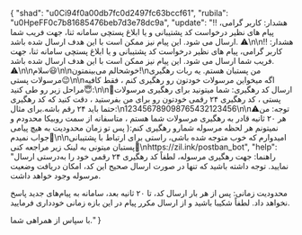 {
  "shad": "u0Ci94f0a00db7fc0d2497fc63bccf61",
  "rubila": "u0HpeFF0c7b81685476beb7d3e78dc9a",
  "update": "‼️ هشدار: کاربر گرامی، پیام های نظیر درخواست کد پشتیبانی و یا ابلاغ پستچی سامانه ثنا، جهت فریب شما ارسال می شود. این پیام نیز ممکن است با این هدف ارسال شده باشد. ⚠️\\n\\n‼️ هشدار: کاربر گرامی، پیام های نظیر درخواست کد پشتیبانی و یا ابلاغ پستچی سامانه ثنا، جهت فریب شما ارسال می شود. این پیام نیز ممکن است با این هدف ارسال شده باشد. ⚠️\\n\\nسلام😃\\n\\nخوشحالم می‌بینمتون!\\nمن پستبان هستم. یه ربات رهگیری مرسولات پستی😉\\n\\nاگه میخواین مرسولات خودتون رو رهگیری کنم ، فقط کافیه مراحل زیر رو طی کنید😇:\\n\\n🔶ارسال کد رهگیری: شما میتونید برای رهگیری مرسولات پستی ، کد رهگیری ۲۴ رقمی خودتون رو برای من بفرستید ، دقت کنید که کد رهگیری حتما باید ۲۴ رقم باشه.برای مثال:\\n123456789098765432123456\\n\\n⚠️توجه: من هر ۲۰ ثانیه قادر به رهگیری مرسولات شما هستم ، متاسفانه از سمت روبیکا محدودم و نمیتونم هر لحظه مرسوله شمارو رهگیری کنم:( پس تو زمان محدودیت به هیچ پیامی جواب نمیدم🫶\\n\\nامیدوارم که خوب متوجه شده باشی، راستی برای ارتباط با پشتیبانی پستبان میتونی به لینک زیر مراجعه کنی🥰\\nhttps://zil.ink/postban_bot",
  "help": "راهنما:
جهت رهگیری مرسوله، لطفاً کد رهگیری ۲۴ رقمی خود را به‌درستی ارسال نمایید.
توجه داشته باشید که تنها در صورت ارسال صحیح این کد، امکان دریافت وضعیت مرسوله وجود خواهد داشت.

محدودیت زمانی:
پس از هر بار ارسال کد، تا ۲۰ ثانیه بعد، سامانه به پیام‌های جدید پاسخ نخواهد داد. لطفاً شکیبا باشید و از ارسال مکرر پیام در این بازه زمانی خودداری فرمایید.

با سپاس از همراهی شما."
}
